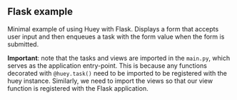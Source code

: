 ## Flask example

Minimal example of using Huey with Flask. Displays a form that accepts user
input and then enqueues a task with the form value when the form is submitted.

**Important**: note that the tasks and views are imported in the `main.py`,
which serves as the application entry-point. This is because any functions
decorated with `@huey.task()` need to be imported to be registered with the
huey instance. Similarly, we need to import the views so that our view function
is registered with the Flask application.
